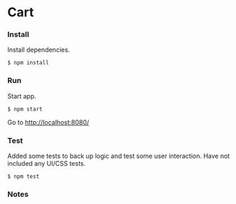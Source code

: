 # Cart

### Install

Install dependencies.

`$ npm install`

### Run

Start app.

`$ npm start`

Go to [http://localhost:8080/](http://localhost:8080/)

### Test

Added some tests to back up logic and test some user interaction. Have not included any UI/CSS tests.

`$ npm test`

### Notes